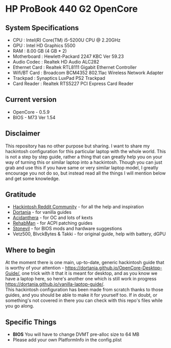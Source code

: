 # HP ProBook 440 G2 OpenCore
## System Specifications
  *  CPU : Intel(R) Core(TM) i5-5200U CPU @ 2.20GHz
  *  GPU : Intel HD Graphics 5500
  *  RAM : 8.00 GB (4 GB * 2)
  *  Motherboard : Hewlett-Packard 2247 KBC Ver 59.23
  *  Audio Codec : Realtek HD Audio ALC282
  *  Ethernet Card : Realtek RTL8111 Gigabit Ethernet Controller 
  *  Wifi/BT Card : Broadcom BCM4352 802.11ac Wireless Network Adapter 
  *  Trackpad : Synaptics LuxPad PS2 Trackpad
  *  Card Reader : Realtek RTS5227 PCI Express Card Reader

## Current version
* OpenCore - 0.5.9
* BIOS - M73 Ver 1.54

## Disclaimer
This repository has no other purpose but sharing.
I want to share my hackintosh configuration for this particular laptop with the whole world.
This is not a step by step guide, rather a thing that can greatly help you on your way of turning this or similar laptop into a hackintosh.
Though you can just grab and use this if you have same or very similar laptop model, I greatly encourage you not do so, but instead read all the things I will mention below and get some knowledge.

## Gratitude
* [Hackintosh Reddit Community](https://www.reddit.com/r/hackintosh/) - for all the help and inspiration
* [Dortania](https://github.com/dortania) - for vanilla guides
* [Acidanthera](https://github.com/acidanthera) - for OC and lots of kexts
* [RehabMan](https://github.com/RehabMan) - for ACPI patching guides
* [Stonevil](https://github.com/stonevil) - for BIOS mods and hardware suggestions
* Vetz500, BlvckBytes & Takki - for original guide, help with battery, dGPU


## Where to begin
At the moment there is one main, up-to-date, generic hackintosh guide that is worthy of your attention - https://dortania.github.io/OpenCore-Desktop-Guide/, one trick with it that it is meant for desktop, and as you know we have a laptop here, so here's another one which is still work in progress https://dortania.github.io/vanilla-laptop-guide/.  
This hackintosh configuration has been made from scratch thanks to those guides, and you should be able to make it for yourself too. If in doubt, or something's not covered in there you can check with this repo's files while you go along.

## Specific Things
* **BIOS** You will have to change DVMT pre-alloc size to 64 MB
* Please add your own PlatformInfo in the config.plist 

